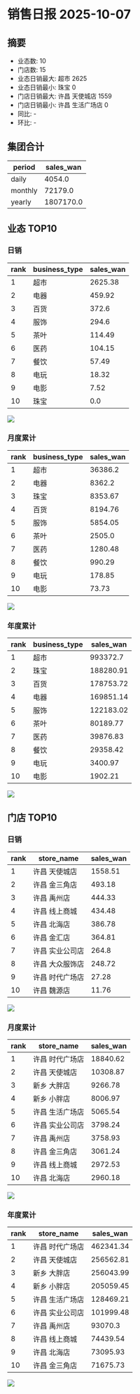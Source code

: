 # 销售日报 2025-10-07

## 摘要

- 业态数: 10
- 门店数: 15
- 业态日销最大: 超市 2625
- 业态日销最小: 珠宝 0
- 门店日销最大: 许昌 天使城店 1559
- 门店日销最小: 许昌 生活广场店 0
- 同比: -
- 环比: -

## 集团合计

| period | sales_wan |
| --- | --- |
| daily | 4054.0 |
| monthly | 72179.0 |
| yearly | 1807170.0 |

## 业态 TOP10

### 日销

| rank | business_type | sales_wan |
| --- | --- | --- |
| 1 | 超市 | 2625.38 |
| 2 | 电器 | 459.92 |
| 3 | 百货 | 372.6 |
| 4 | 服饰 | 294.6 |
| 5 | 茶叶 | 114.49 |
| 6 | 医药 | 104.15 |
| 7 | 餐饮 | 57.49 |
| 8 | 电玩 | 18.32 |
| 9 | 电影 | 7.52 |
| 10 | 珠宝 | 0.0 |

![](./bu_daily_top10.svg)

### 月度累计

| rank | business_type | sales_wan |
| --- | --- | --- |
| 1 | 超市 | 36386.2 |
| 2 | 电器 | 8362.2 |
| 3 | 珠宝 | 8353.67 |
| 4 | 百货 | 8194.76 |
| 5 | 服饰 | 5854.05 |
| 6 | 茶叶 | 2505.0 |
| 7 | 医药 | 1280.48 |
| 8 | 餐饮 | 990.29 |
| 9 | 电玩 | 178.85 |
| 10 | 电影 | 73.73 |

![](./bu_monthly_top10.svg)

### 年度累计

| rank | business_type | sales_wan |
| --- | --- | --- |
| 1 | 超市 | 993372.7 |
| 2 | 珠宝 | 188280.91 |
| 3 | 百货 | 178753.72 |
| 4 | 电器 | 169851.14 |
| 5 | 服饰 | 122183.02 |
| 6 | 茶叶 | 80189.77 |
| 7 | 医药 | 39876.83 |
| 8 | 餐饮 | 29358.42 |
| 9 | 电玩 | 3400.97 |
| 10 | 电影 | 1902.21 |

![](./bu_yearly_top10.svg)

## 门店 TOP10

### 日销

| rank | store_name | sales_wan |
| --- | --- | --- |
| 1 | 许昌 天使城店 | 1558.51 |
| 2 | 许昌 金三角店 | 493.18 |
| 3 | 许昌 禹州店 | 444.33 |
| 4 | 许昌 线上商城 | 434.48 |
| 5 | 许昌 北海店 | 386.78 |
| 6 | 许昌 金汇店 | 364.81 |
| 7 | 许昌 实业公司店 | 264.8 |
| 8 | 许昌 大众服饰店 | 248.72 |
| 9 | 许昌 时代广场店 | 27.28 |
| 10 | 许昌 魏源店 | 11.76 |

![](./store_daily_top10.svg)

### 月度累计

| rank | store_name | sales_wan |
| --- | --- | --- |
| 1 | 许昌 时代广场店 | 18840.62 |
| 2 | 许昌 天使城店 | 10308.87 |
| 3 | 新乡 大胖店 | 9266.78 |
| 4 | 新乡 小胖店 | 8006.97 |
| 5 | 许昌 生活广场店 | 5065.54 |
| 6 | 许昌 实业公司店 | 3798.24 |
| 7 | 许昌 禹州店 | 3758.93 |
| 8 | 许昌 金三角店 | 3061.24 |
| 9 | 许昌 线上商城 | 2972.53 |
| 10 | 许昌 北海店 | 2960.18 |

![](./store_monthly_top10.svg)

### 年度累计

| rank | store_name | sales_wan |
| --- | --- | --- |
| 1 | 许昌 时代广场店 | 462341.34 |
| 2 | 许昌 天使城店 | 256562.81 |
| 3 | 新乡 大胖店 | 256043.99 |
| 4 | 新乡 小胖店 | 205059.45 |
| 5 | 许昌 生活广场店 | 128469.21 |
| 6 | 许昌 实业公司店 | 101999.48 |
| 7 | 许昌 禹州店 | 93070.3 |
| 8 | 许昌 线上商城 | 74439.54 |
| 9 | 许昌 北海店 | 73095.93 |
| 10 | 许昌 金三角店 | 71675.73 |

![](./store_yearly_top10.svg)